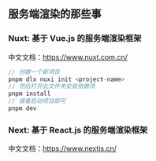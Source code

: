 ## 服务端渲染的那些事

### Nuxt: 基于 Vue.js 的服务端渲染框架

中文文档：https://www.nuxt.com.cn/

```js
// 创建一个新项目
pnpm dlx nuxi init <project-name>
// 然后打开此文件夹安装依赖项
pnpm install
// 接着启动项目即可
pnpm dev
```

### Next: 基于 React.js 的服务端渲染框架

中文文档：https://www.nextjs.cn/
